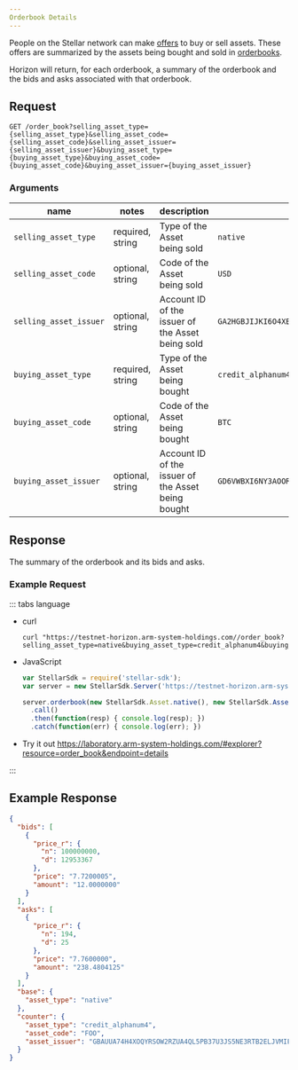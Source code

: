 ```yaml
---
Orderbook Details
---
```


People on the Stellar network can make [offers](../resources/offer.md) to buy or sell assets.  These offers are summarized by the assets being bought and sold in [orderbooks](../resources/orderbook.md).

Horizon will return, for each orderbook, a summary of the orderbook and the bids and asks associated with that orderbook.

## Request

```
GET /order_book?selling_asset_type={selling_asset_type}&selling_asset_code={selling_asset_code}&selling_asset_issuer={selling_asset_issuer}&buying_asset_type={buying_asset_type}&buying_asset_code={buying_asset_code}&buying_asset_issuer={buying_asset_issuer}
```

### Arguments

| name | notes | description | example |
| ---- | ----- | ----------- | ------- |
| `selling_asset_type` | required, string | Type of the Asset being sold | `native` |
| `selling_asset_code` | optional, string | Code of the Asset being sold | `USD` |
| `selling_asset_issuer` | optional, string | Account ID of the issuer of the Asset being sold | `GA2HGBJIJKI6O4XEM7CZWY5PS6GKSXL6D34ERAJYQSPYA6X6AI7HYW36` |
| `buying_asset_type` | required, string | Type of the Asset being bought | `credit_alphanum4` |
| `buying_asset_code` | optional, string | Code of the Asset being bought | `BTC` |
| `buying_asset_issuer` | optional, string | Account ID of the issuer of the Asset being bought | `GD6VWBXI6NY3AOOR55RLVQ4MNIDSXE5JSAVXUTF35FRRI72LYPI3WL6Z` |



## Response

The summary of the orderbook and its bids and asks.


### Example Request
::: tabs language

- curl
  ```curl
  curl "https://testnet-horizon.arm-system-holdings.com//order_book?selling_asset_type=native&buying_asset_type=credit_alphanum4&buying_asset_code=FOO&buying_asset_issuer=GBAUUA74H4XOQYRSOW2RZUA4QL5PB37U3JS5NE3RTB2ELJVMIF5RLMAG"
  ```
- JavaScript
  ```js
  var StellarSdk = require('stellar-sdk');
  var server = new StellarSdk.Server('https://testnet-horizon.arm-system-holdings.com/');

  server.orderbook(new StellarSdk.Asset.native(), new StellarSdk.Asset('FOO', 'GBAUUA74H4XOQYRSOW2RZUA4QL5PB37U3JS5NE3RTB2ELJVMIF5RLMAG'))
    .call()
    .then(function(resp) { console.log(resp); })
    .catch(function(err) { console.log(err); })
  ```
- Try it out
  https://laboratory.arm-system-holdings.com/#explorer?resource=order_book&endpoint=details

:::
## Example Response
```json
{
  "bids": [
    {
      "price_r": {
        "n": 100000000,
        "d": 12953367
      },
      "price": "7.7200005",
      "amount": "12.0000000"
    }
  ],
  "asks": [
    {
      "price_r": {
        "n": 194,
        "d": 25
      },
      "price": "7.7600000",
      "amount": "238.4804125"
    }
  ],
  "base": {
    "asset_type": "native"
  },
  "counter": {
    "asset_type": "credit_alphanum4",
    "asset_code": "FOO",
    "asset_issuer": "GBAUUA74H4XOQYRSOW2RZUA4QL5PB37U3JS5NE3RTB2ELJVMIF5RLMAG"
  }
}
```
